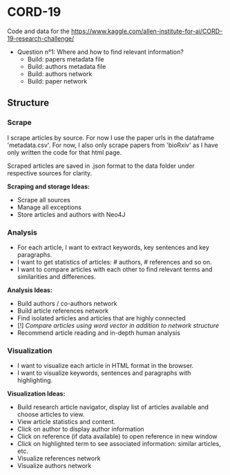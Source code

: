 # CORD-19
Code and data for the https://www.kaggle.com/allen-institute-for-ai/CORD-19-research-challenge/

* Question n°1: Where and how to find relevant information?
  - Build: papers metadata file
  - Build: authors metadata file
  - Build: authors network
  - Build: paper network

## Structure

### Scrape

I scrape articles by source. For now I use the paper urls in the dataframe
'metadata.csv'.
For now, I also only scrape papers from 'bioRxiv' as I have only written the code
for that html page.

Scraped articles are saved in .json format to the data folder under respective
sources for clarity.

**Scraping and storage Ideas:**
* Scrape all sources
* Manage all exceptions
* Store articles and authors with Neo4J

### Analysis

- For each article, I want to extract keywords, key sentences and key paragraphs.
- I want to get statistics of articles: # authors, # references and so on.
- I want to compare articles with each other to find relevant terms and
similarities and differences.

**Analysis Ideas:**
* Build authors / co-authors network
* Build article references network
* Find isolated articles and articles that are highly connected
* [!] *Compare articles using word vector in addition to network structure*
* Recommend article reading and in-depth human analysis

### Visualization

- I want to visualize each article in HTML format in the browser.
- I want to visualize keywords, sentences and paragraphs with highlighting.

**Visualization Ideas:**
* Build research article navigator, display list of articles available and choose
articles to view.
* View article statistics and content.
* Click on author to display author information
* Click on reference (if data available) to open reference in new window
* Click on highlighted term to see associated information: similar articles, etc.
* Visualize references network
* Visualize authors network
